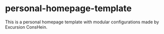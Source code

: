 # personal-homepage-template
This is a personal homepage template with modular configurations made by Excursion ConsHein.
